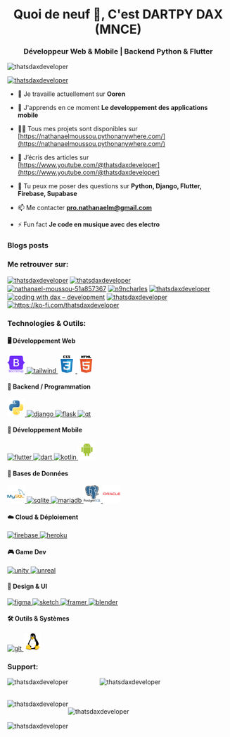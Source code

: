 <h1 align="center">Quoi de neuf 👋, C'est DARTPY DAX (MNCE)</h1>
<h3 align="center">Développeur Web & Mobile | Backend Python & Flutter</h3>

<p align="left"> <img src="https://komarev.com/ghpvc/?username=thatsdaxdeveloper&label=Profile%20views&color=0e75b6&style=flat" alt="thatsdaxdeveloper" /> </p>

<p align="left"> <a href="https://github.com/ryo-ma/github-profile-trophy"><img src="https://github-profile-trophy.vercel.app/?username=thatsdaxdeveloper" alt="thatsdaxdeveloper" /></a> </p>

- 🔭 Je travaille actuellement sur **Ooren**

- 🌱 J'apprends en ce moment **Le developpement des applications mobile**

- 👨‍💻 Tous mes projets sont disponibles sur [https://nathanaelmoussou.pythonanywhere.com/](https://nathanaelmoussou.pythonanywhere.com/)

- 📝 J’écris des articles sur [https://www.youtube.com/@thatsdaxdeveloper](https://www.youtube.com/@thatsdaxdeveloper)

- 💬 Tu peux me poser des questions sur **Python, Django, Flutter, Firebase, Supabase**

- 📫 Me contacter **pro.nathanaelm@gmail.com**

- ⚡ Fun fact **Je code en musique avec des electro**

### Blogs posts
<!-- BLOG-POST-LIST:START -->
<!-- BLOG-POST-LIST:END -->

<h3 align="left">Me retrouver sur:</h3>
<p align="left">
  <a href="https://dev.to/thatsdaxdeveloper" target="blank"><img align="center" src="https://raw.githubusercontent.com/rahuldkjain/github-profile-readme-generator/master/src/images/icons/Social/devto.svg" alt="thatsdaxdeveloper" height="30" width="40" /></a>
<a href="https://codepen.io/thatsdaxdeveloper" target="blank"><img align="center" src="https://raw.githubusercontent.com/rahuldkjain/github-profile-readme-generator/master/src/images/icons/Social/codepen.svg" alt="thatsdaxdeveloper" height="30" width="40" /></a>
<a href="https://linkedin.com/in/nathanael-moussou-51a857367" target="blank"><img align="center" src="https://raw.githubusercontent.com/rahuldkjain/github-profile-readme-generator/master/src/images/icons/Social/linked-in-alt.svg" alt="nathanael-moussou-51a857367" height="30" width="40" /></a>
<a href="https://instagram.com/n9ncharles" target="blank"><img align="center" src="https://raw.githubusercontent.com/rahuldkjain/github-profile-readme-generator/master/src/images/icons/Social/instagram.svg" alt="n9ncharles" height="30" width="40" /></a>
<a href="https://dribbble.com/thatsdaxdeveloper" target="blank"><img align="center" src="https://raw.githubusercontent.com/rahuldkjain/github-profile-readme-generator/master/src/images/icons/Social/dribbble.svg" alt="thatsdaxdeveloper" height="30" width="40" /></a>
<a href="https://www.youtube.com/@thatsdaxdeveloper" target="blank"><img align="center" src="https://raw.githubusercontent.com/rahuldkjain/github-profile-readme-generator/master/src/images/icons/Social/youtube.svg" alt="coding with dax – development" height="30" width="40" /></a>
<a href="https://discord.gg/thatsdaxdeveloper" target="blank"><img align="center" src="https://raw.githubusercontent.com/rahuldkjain/github-profile-readme-generator/master/src/images/icons/Social/discord.svg" alt="thatsdaxdeveloper" height="30" width="40" /></a>
<a href="/https://ko-fi.com/thatsdaxdeveloper" target="blank"><img align="center" src="https://raw.githubusercontent.com/rahuldkjain/github-profile-readme-generator/master/src/images/icons/Social/rss.svg" alt="https://ko-fi.com/thatsdaxdeveloper" height="30" width="40" /></a>
</p>

<h3 align="left">Technologies & Outils:</h3>
<h4>🖥️ Développement Web</h4>
<p align="left">
  <a href="https://getbootstrap.com" target="_blank" rel="noreferrer">
    <img src="https://raw.githubusercontent.com/devicons/devicon/master/icons/bootstrap/bootstrap-plain-wordmark.svg" alt="bootstrap" width="40" height="40"/>
  </a>
  <a href="https://tailwindcss.com/" target="_blank" rel="noreferrer">
    <img src="https://www.vectorlogo.zone/logos/tailwindcss/tailwindcss-icon.svg" alt="tailwind" width="40" height="40"/>
  </a>
  <a href="https://www.w3schools.com/css/" target="_blank" rel="noreferrer">
    <img src="https://raw.githubusercontent.com/devicons/devicon/master/icons/css3/css3-original-wordmark.svg" alt="css3" width="40" height="40"/>
  </a>
  <a href="https://www.w3.org/html/" target="_blank" rel="noreferrer">
    <img src="https://raw.githubusercontent.com/devicons/devicon/master/icons/html5/html5-original-wordmark.svg" alt="html5" width="40" height="40"/>
  </a>
</p>

<h4>🧠 Backend / Programmation</h4>
<p align="left">
  <a href="https://www.python.org" target="_blank" rel="noreferrer">
    <img src="https://raw.githubusercontent.com/devicons/devicon/master/icons/python/python-original.svg" alt="python" width="40" height="40"/>
  </a>
  <a href="https://www.djangoproject.com/" target="_blank" rel="noreferrer">
    <img src="https://cdn.worldvectorlogo.com/logos/django.svg" alt="django" width="40" height="40"/>
  </a>
  <a href="https://flask.palletsprojects.com/" target="_blank" rel="noreferrer">
    <img src="https://www.vectorlogo.zone/logos/pocoo_flask/pocoo_flask-icon.svg" alt="flask" width="40" height="40"/>
  </a>
  <a href="https://www.qt.io/" target="_blank" rel="noreferrer">
    <img src="https://upload.wikimedia.org/wikipedia/commons/0/0b/Qt_logo_2016.svg" alt="qt" width="40" height="40"/>
  </a>
</p>

<h4>📱 Développement Mobile</h4>
<p align="left">
  <a href="https://flutter.dev" target="_blank" rel="noreferrer">
    <img src="https://www.vectorlogo.zone/logos/flutterio/flutterio-icon.svg" alt="flutter" width="40" height="40"/>
  </a>
  <a href="https://dart.dev" target="_blank" rel="noreferrer">
    <img src="https://www.vectorlogo.zone/logos/dartlang/dartlang-icon.svg" alt="dart" width="40" height="40"/>
  </a>
  <a href="https://kotlinlang.org" target="_blank" rel="noreferrer">
    <img src="https://www.vectorlogo.zone/logos/kotlinlang/kotlinlang-icon.svg" alt="kotlin" width="40" height="40"/>
  </a>
  <a href="https://developer.android.com" target="_blank" rel="noreferrer">
    <img src="https://raw.githubusercontent.com/devicons/devicon/master/icons/android/android-original-wordmark.svg" alt="android" width="40" height="40"/>
  </a>
</p>

<h4>💾 Bases de Données</h4>
<p align="left">
  <a href="https://www.mysql.com/" target="_blank" rel="noreferrer">
    <img src="https://raw.githubusercontent.com/devicons/devicon/master/icons/mysql/mysql-original-wordmark.svg" alt="mysql" width="40" height="40"/>
  </a>
  <a href="https://www.sqlite.org/" target="_blank" rel="noreferrer">
    <img src="https://www.vectorlogo.zone/logos/sqlite/sqlite-icon.svg" alt="sqlite" width="40" height="40"/>
  </a>
  <a href="https://mariadb.org/" target="_blank" rel="noreferrer">
    <img src="https://www.vectorlogo.zone/logos/mariadb/mariadb-icon.svg" alt="mariadb" width="40" height="40"/>
  </a>
  <a href="https://www.postgresql.org" target="_blank" rel="noreferrer">
    <img src="https://raw.githubusercontent.com/devicons/devicon/master/icons/postgresql/postgresql-original-wordmark.svg" alt="postgresql" width="40" height="40"/>
  </a>
  <a href="https://www.oracle.com/" target="_blank" rel="noreferrer">
    <img src="https://raw.githubusercontent.com/devicons/devicon/master/icons/oracle/oracle-original.svg" alt="oracle" width="40" height="40"/>
  </a>
</p>

<h4>☁️ Cloud & Déploiement</h4>
<p align="left">
  <a href="https://firebase.google.com/" target="_blank" rel="noreferrer">
    <img src="https://www.vectorlogo.zone/logos/firebase/firebase-icon.svg" alt="firebase" width="40" height="40"/>
  </a>
  <a href="https://heroku.com" target="_blank" rel="noreferrer">
    <img src="https://www.vectorlogo.zone/logos/heroku/heroku-icon.svg" alt="heroku" width="40" height="40"/>
  </a>
</p>

<h4>🎮 Game Dev</h4>
<p align="left">
  <a href="https://unity.com/" target="_blank" rel="noreferrer">
    <img src="https://www.vectorlogo.zone/logos/unity3d/unity3d-icon.svg" alt="unity" width="40" height="40"/>
  </a>
  <a href="https://unrealengine.com/" target="_blank" rel="noreferrer">
    <img src="https://raw.githubusercontent.com/kenangundogan/fontisto/036b7eca71aab1bef8e6a0518f7329f13ed62f6b/icons/svg/brand/unreal-engine.svg" alt="unreal" width="40" height="40"/>
  </a>
</p>

<h4>🎨 Design & UI</h4>
<p align="left">
  <a href="https://www.figma.com/" target="_blank" rel="noreferrer">
    <img src="https://www.vectorlogo.zone/logos/figma/figma-icon.svg" alt="figma" width="40" height="40"/>
  </a>
  <a href="https://www.sketch.com/" target="_blank" rel="noreferrer">
    <img src="https://www.vectorlogo.zone/logos/sketchapp/sketchapp-icon.svg" alt="sketch" width="40" height="40"/>
  </a>
  <a href="https://www.framer.com/" target="_blank" rel="noreferrer">
    <img src="https://www.vectorlogo.zone/logos/framer/framer-icon.svg" alt="framer" width="40" height="40"/>
  </a>
  <a href="https://www.blender.org/" target="_blank" rel="noreferrer">
    <img src="https://download.blender.org/branding/community/blender_community_badge_white.svg" alt="blender" width="40" height="40"/>
  </a>
</p>

<h4>🛠️ Outils & Systèmes</h4>
<p align="left">
  <a href="https://git-scm.com/" target="_blank" rel="noreferrer">
    <img src="https://www.vectorlogo.zone/logos/git-scm/git-scm-icon.svg" alt="git" width="40" height="40"/>
  </a>
  <a href="https://www.linux.org/" target="_blank" rel="noreferrer">
    <img src="https://raw.githubusercontent.com/devicons/devicon/master/icons/linux/linux-original.svg" alt="linux" width="40" height="40"/>
  </a>
</p>


<h3 align="left">Support:</h3>
<p><a href="https://www.buymeacoffee.com/thatsdaxdeveloper"> <img align="left" src="https://cdn.buymeacoffee.com/buttons/v2/default-yellow.png" height="50" width="210" alt="thatsdaxdeveloper" /></a><a href="https://ko-fi.com/thatsdaxdeveloper"> <img align="left" src="https://cdn.ko-fi.com/cdn/kofi3.png?v=3" height="50" width="210" alt="thatsdaxdeveloper" /></a></p><br><br>

<p><img align="left" src="https://github-readme-stats.vercel.app/api/top-langs?username=thatsdaxdeveloper&show_icons=true&locale=en&layout=compact" alt="thatsdaxdeveloper" /></p>

<p>&nbsp;<img align="center" src="https://github-readme-stats.vercel.app/api?username=thatsdaxdeveloper&show_icons=true&locale=en" alt="thatsdaxdeveloper" /></p>

<p><img align="center" src="https://github-readme-streak-stats.herokuapp.com/?user=thatsdaxdeveloper&" alt="thatsdaxdeveloper" /></p>

